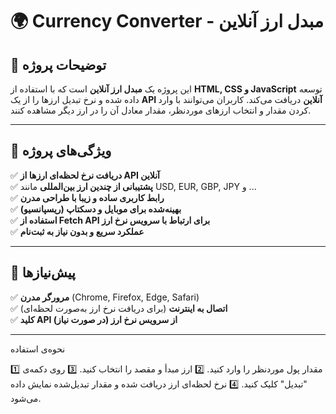 # 🌍 Currency Converter - مبدل ارز آنلاین

## **📌 توضیحات پروژه**
این پروژه یک **مبدل ارز آنلاین** است که با استفاده از **HTML, CSS و JavaScript** توسعه داده شده و نرخ تبدیل ارزها را از یک **API آنلاین** دریافت می‌کند. کاربران می‌توانند با وارد کردن مقدار و انتخاب ارزهای موردنظر، مقدار معادل آن را در ارز دیگر مشاهده کنند.

---

## **🎯 ویژگی‌های پروژه**
✅ **دریافت نرخ لحظه‌ای ارزها از API آنلاین**  
✅ **پشتیبانی از چندین ارز بین‌المللی** مانند USD, EUR, GBP, JPY و ...  
✅ **رابط کاربری ساده و زیبا با طراحی مدرن**  
✅ **بهینه‌شده برای موبایل و دسکتاپ (ریسپانسیو)**  
✅ **استفاده از Fetch API برای ارتباط با سرویس نرخ ارز**  
✅ **عملکرد سریع و بدون نیاز به ثبت‌نام**  

---

## **📌 پیش‌نیازها**
✅ **مرورگر مدرن** (Chrome, Firefox, Edge, Safari)  
✅ **اتصال به اینترنت** (برای دریافت نرخ ارز به‌صورت لحظه‌ای)  
✅ **کلید API از سرویس نرخ ارز (در صورت نیاز)**  


---
 نحوه‌ی استفاده

1️⃣ مقدار پول موردنظر را وارد کنید.
2️⃣ ارز مبدأ و مقصد را انتخاب کنید.
3️⃣ روی دکمه‌ی "تبدیل" کلیک کنید.
4️⃣ نرخ لحظه‌ای ارز دریافت شده و مقدار تبدیل‌شده نمایش داده می‌شود.
